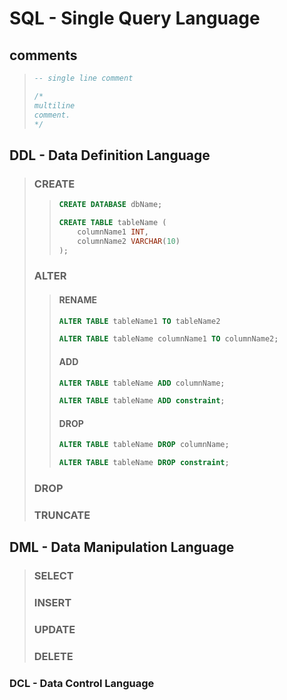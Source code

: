 <!-- 
https://www.freecodecamp.org/news/learn-sql-in-10-minutes/
https://www.sqltutorial.org/sql-cheat-sheet/
https://www.programiz.com/sql/data-types
https://www.scaler.com/topics/ddl-dml-dcl/
 -->
 
# SQL - Single Query Language

## comments
> ```sql
> -- single line comment
> ```
> ```sql
> /*
> multiline 
> comment.
> */
> ```

## DDL - Data Definition Language
> ### CREATE
>> ```sql
>> CREATE DATABASE dbName;
>> ```
>> ```sql
>> CREATE TABLE tableName (
>>     columnName1 INT,
>>     columnName2 VARCHAR(10)
>> );
>> ```
>> 
> ### ALTER
> 
>> #### RENAME
>> ```sql
>> ALTER TABLE tableName1 TO tableName2
>> ```
>> ```sql
>> ALTER TABLE tableName columnName1 TO columnName2;
>> ```
>> 
>> #### ADD
>> ```sql
>> ALTER TABLE tableName ADD columnName;
>> ```
>> ```sql
>> ALTER TABLE tableName ADD constraint;
>> ```
>> 
>> #### DROP
>> ```sql
>> ALTER TABLE tableName DROP columnName;
>> ```
>> ```sql
>> ALTER TABLE tableName DROP constraint;
>> ```
>
> ### DROP
> ### TRUNCATE

## DML - Data Manipulation Language
> ### SELECT
> ### INSERT
> ### UPDATE
> ### DELETE

### DCL - Data Control Language
